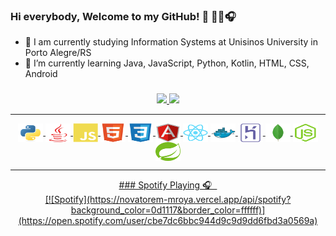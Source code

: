 ### Hi everybody, Welcome to my GitHub! 👋 🖖🎉🎧 ###
- 🔭 I am currently studying Information Systems at Unisinos University in Porto Alegre/RS
- 🌱 I’m currently learning Java, JavaScript, Python, Kotlin, HTML, CSS, Android
###
<div align="center">
  <a href="https://github.com/mroya">
  <img height="160em" src="https://github-readme-stats.vercel.app/api?username=mroya&show_icons=true&theme=radical">
  <img height="160em" src="https://github-readme-stats.vercel.app/api/top-langs/?username=mroya&langs_count=8&layout=compact&theme=dark"> <br>
</div>
<hr> 
<div style="display: inline_block" align="center">
  <img align="center" alt="Marcio-Python" height="30" width="40" src="https://raw.githubusercontent.com/devicons/devicon/master/icons/python/python-original.svg">
  <img align="center" alt="Marcio-Java" height="30" width="40" src="https://raw.githubusercontent.com/devicons/devicon/master/icons/java/java-plain.svg">
  <img align="center" alt="Marcio-Js" height="30" width="40" src="https://raw.githubusercontent.com/devicons/devicon/master/icons/javascript/javascript-plain.svg">
  <img align="center" alt="Marcio-HTML" height="30" width="40" src="https://raw.githubusercontent.com/devicons/devicon/master/icons/html5/html5-original.svg">
  <img align="center" alt="Marcio-CSS" height="30" width="40" src="https://raw.githubusercontent.com/devicons/devicon/master/icons/css3/css3-original.svg">
  <img align="center" alt="Marcio-Git" height="30" width="40" src="https://raw.githubusercontent.com/devicons/devicon/master/icons/angularjs/angularjs-original.svg">
  <img align="center" alt="Marcio-Git" height="30" width="40" src="https://raw.githubusercontent.com/devicons/devicon/master/icons/react/react-original.svg">
  <img align="center" alt="Marcio-Git" height="30" width="40" src="https://raw.githubusercontent.com/devicons/devicon/master/icons/docker/docker-original.svg">
  <img align="center" alt="Marcio-Git" height="30" width="40" src="https://raw.githubusercontent.com/devicons/devicon/master/icons/heroku/heroku-original.svg">
  <img align="center" alt="Marcio-Git" height="30" width="40" src="https://raw.githubusercontent.com/devicons/devicon/master/icons/mongodb/mongodb-original.svg">
  <img align="center" alt="Marcio-Git" height="30" width="40" src="https://raw.githubusercontent.com/devicons/devicon/master/icons/nodejs/nodejs-original.svg">
  <img align="center" alt="Marcio-Git" height="30" width="40" src="https://raw.githubusercontent.com/devicons/devicon/master/icons/spring/spring-original.svg">
  <br>
</div>
<hr>
<div align="center">
### Spotify Playing 🎧
&nbsp;<div align="center">
  [![Spotify](https://novatorem-mroya.vercel.app/api/spotify?background_color=0d1117&border_color=ffffff)](https://open.spotify.com/user/cbe7dc6bbc944d9c9d9dd6fbd3a0569a)
</div>
  </div>   
</div>
